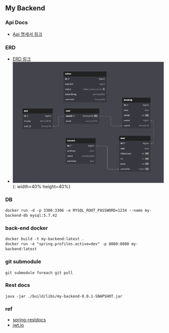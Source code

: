 ## My Backend

### Api Docs

* [Api 명세서 링크](http://my-lb-1257057151.ap-northeast-2.elb.amazonaws.com:8080/docs/index.html)

### ERD

* [ERD 링크](https://dbdiagram.io/d/my-backend-657d7dd856d8064ca0245e8c)
* ![ERD](./images/my-backend-erd.png){: width=40% height=40%}

### DB

```shell
docker run -d -p 3306:3306 -e MYSQL_ROOT_PASSWORD=1234 --name my-backend-db mysql:5.7.42
```

### back-end docker

```shell
docker build -t my-backend:latest .
docker run -e "spring.profiles.active=dev" -p 8080:8080 my-backend:latest
```

### git submodule

```shell
git submodule foreach git pull
```

### Rest docs

```shell
java -jar ./build/libs/my-backend-0.0.1-SNAPSHOT.jar
```

### ref

- [spring-restdocs](https://docs.spring.io/spring-restdocs/docs/current/reference/htmlsingle/#introduction)
- [jwt.io](https://jwt.io/)

